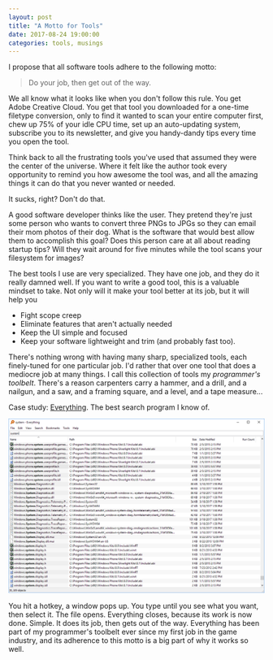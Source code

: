 ```yaml
---
layout: post
title: "A Motto for Tools"
date: 2017-08-24 19:00:00
categories: tools, musings
---
```

I propose that all software tools adhere to the following motto:

> Do your job, then get out of the way.

We all know what it looks like when you don't follow this rule. You get Adobe Creative Cloud. You get that tool you downloaded for a one-time filetype conversion, only to find it wanted to scan your entire computer first, chew up 75% of your idle CPU time, set up an auto-updating system, subscribe you to its newsletter, and give you handy-dandy tips every time you open the tool.

Think back to all the frustrating tools you've used that assumed they were the center of the universe. Where it felt like the author took every opportunity to remind you how awesome the tool was, and all the amazing things it can do that you never wanted or needed.

It sucks, right? Don't do that.

A good software developer thinks like the user. They pretend they're just some person who wants to convert three PNGs to JPGs so they can email their mom photos of their dog. What is the software that would best allow them to accomplish this goal? Does this person care at all about reading startup tips? Will they wait around for five minutes while the tool scans your filesystem for images?

The best tools I use are very specialized. They have one job, and they do it really damned well. If you want to write a good tool, this is a valuable mindset to take. Not only will it make your tool better at its job, but it will help you

- Fight scope creep
- Eliminate features that aren't actually needed
- Keep the UI simple and focused
- Keep your software lightweight and trim (and probably fast too).

There's nothing wrong with having many sharp, specialized tools, each finely-tuned for one particular job. I'd rather that over one tool that does a mediocre job at many things. I call this collection of tools my _programmer's toolbelt_. There's a reason carpenters carry a hammer, and a drill, and a nailgun, and a saw, and a framing square, and a level, and a tape measure...

Case study: [Everything](http://www.voidtools.com). The best search program I know of.

![Everything](/assets/images/Everything.png "Screenshot of Everything")

You hit a hotkey, a window pops up. You type until you see what you want, then select it. The file opens. Everything closes, because its work is now done. Simple. It does its job, then gets out of the way. Everything has been part of my programmer's toolbelt ever since my first job in the game industry, and its adherence to this motto is a big part of why it works so well.
